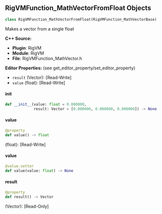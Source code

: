 ## RigVMFunction_MathVectorFromFloat Objects

```python
class RigVMFunction_MathVectorFromFloat(RigVMFunction_MathVectorBase)
```

Makes a vector from a single float

**C++ Source:**

- **Plugin**: RigVM
- **Module**: RigVM
- **File**: RigVMFunction_MathVector.h

**Editor Properties:** (see get_editor_property/set_editor_property)

- ``result`` (Vector):  [Read-Write]
- ``value`` (float):  [Read-Write]

<a id="unreal.RigVMFunction_MathVectorFromFloat.__init__"></a>

#### __init__

```python
def __init__(value: float = 0.000000,
             result: Vector = [0.000000, 0.000000, 0.000000]) -> None
```

<a id="unreal.RigVMFunction_MathVectorFromFloat.value"></a>

#### value

```python
@property
def value() -> float
```

(float):  [Read-Write]

<a id="unreal.RigVMFunction_MathVectorFromFloat.value"></a>

#### value

```python
@value.setter
def value(value: float) -> None
```

<a id="unreal.RigVMFunction_MathVectorFromFloat.result"></a>

#### result

```python
@property
def result() -> Vector
```

(Vector):  [Read-Only]

<a id="unreal.RigUnit_MathVectorFromFloat"></a>